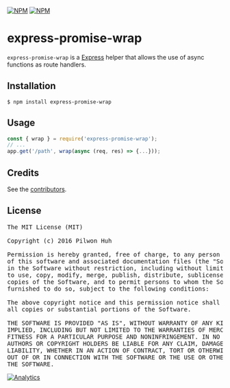[![NPM](https://nodei.co/npm/express-promise-wrap.png?downloads=false&stars=false)](https://npmjs.org/package/express-promise-wrap) [![NPM](https://nodei.co/npm-dl/express-promise-wrap.png?months=6)](https://npmjs.org/package/express-promise-wrap)


# express-promise-wrap

`express-promise-wrap` is a [Express](http://expressjs.com/) helper that allows the use of async functions as route handlers.


## Installation

    $ npm install express-promise-wrap


## Usage

```js
const { wrap } = require('express-promise-wrap');
// ...
app.get('/path', wrap(async (req, res) => {...}));
```


## Credits

See the [contributors](https://github.com/pilwon/express-promise-wrap/graphs/contributors).


## License

<pre>
The MIT License (MIT)

Copyright (c) 2016 Pilwon Huh

Permission is hereby granted, free of charge, to any person obtaining a copy
of this software and associated documentation files (the "Software"), to deal
in the Software without restriction, including without limitation the rights
to use, copy, modify, merge, publish, distribute, sublicense, and/or sell
copies of the Software, and to permit persons to whom the Software is
furnished to do so, subject to the following conditions:

The above copyright notice and this permission notice shall be included in
all copies or substantial portions of the Software.

THE SOFTWARE IS PROVIDED "AS IS", WITHOUT WARRANTY OF ANY KIND, EXPRESS OR
IMPLIED, INCLUDING BUT NOT LIMITED TO THE WARRANTIES OF MERCHANTABILITY,
FITNESS FOR A PARTICULAR PURPOSE AND NONINFRINGEMENT. IN NO EVENT SHALL THE
AUTHORS OR COPYRIGHT HOLDERS BE LIABLE FOR ANY CLAIM, DAMAGES OR OTHER
LIABILITY, WHETHER IN AN ACTION OF CONTRACT, TORT OR OTHERWISE, ARISING FROM,
OUT OF OR IN CONNECTION WITH THE SOFTWARE OR THE USE OR OTHER DEALINGS IN
THE SOFTWARE.
</pre>

[![Analytics](https://ga-beacon.appspot.com/UA-47034562-31/express-promise-wrap/readme?pixel)](https://github.com/pilwon/express-promise-wrap)